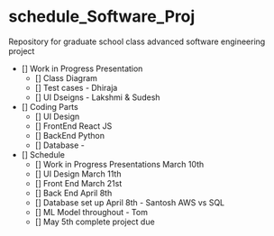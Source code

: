 # schedule_Software_Proj
Repository for graduate school class advanced software engineering project

- [] Work in Progress Presentation 
    - [] Class Diagram 
    - [] Test cases - Dhiraja 
    - [] UI Dseigns - Lakshmi & Sudesh
- [] Coding Parts 
    - [] UI Design
    - [] FrontEnd 
        React JS 
    - [] BackEnd 
        Python 
    - [] Database - 
- [] Schedule 
    - [] Work in Progress Presentations March 10th 
    - [] UI Design March 11th 
    - [] Front End March 21st 
    - [] Back End April 8th 
    - [] Database set up April 8th - Santosh AWS vs SQL 
    - [] ML Model throughout - Tom 
    - [] May 5th complete project due 
